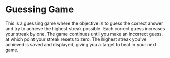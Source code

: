 <h1>Guessing Game</h1>
This is a guessing game where the objective is to guess the correct answer and try to achieve the highest streak possible. Each correct guess increases your streak by one. The game continues until you make an incorrect guess, at which point your streak resets to zero. The highest streak you've achieved is saved and displayed, giving you a target to beat in your next game.